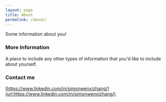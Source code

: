 ```yaml
---
layout: page
title: About
permalink: /about/
---
```


Some information about you!

### More Information

A place to include any other types of information that you'd like to include about yourself.

### Contact me

[https://www.linkedin.com/in/simonwenxizhang/](url:https://www.linkedin.com/in/simonwenxizhang/)
